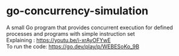 # go-concurrency-simulation
A small Go program that provides concurrent execution for defined processes and programs with simple instruction set\
Explaining : https://youtu.be/i-xrAyOFYwE \
To run the code: https://go.dev/play/p/WEBESoKo_9B
